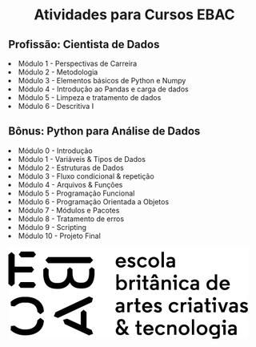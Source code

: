 <h1 align='center'> Atividades para Cursos EBAC </h1>


<h2> Profissão: Cientista de Dados </h2>
<p>
  <li> Módulo 1 - Perspectivas de Carreira</li>
  <li> Módulo 2 - Metodologia</li>
  <li> Módulo 3 - Elementos básicos de Python e Numpy</li>
  <li> Módulo 4 - Introdução ao Pandas e carga de dados</li>
  <li> Módulo 5 - Limpeza e tratamento de dados</li>
  <li> Módulo 6 - Descritiva I</li>
</p>
<h2> Bônus: Python para Análise de Dados </h2>
<p>
  <li> Módulo 0 - Introdução</li>
  <li> Módulo 1 - Variáveis & Tipos de Dados</li>
  <li> Módulo 2 - Estruturas de Dados</li>
  <li> Módulo 3 - Fluxo condicional & repetição</li>
  <li> Módulo 4 - Arquivos & Funções</li>
  <li> Módulo 5 - Programação Funcional</li>
  <li> Módulo 6 - Programação Orientada a Objetos</li>
  <li> Módulo 7 - Módulos e Pacotes</li>
  <li> Módulo 8 - Tratamento de erros </li>
  <li> Módulo 9 - Scripting </li>
  <li> Módulo 10 - Projeto Final </li>
</p>

![Escola Britânica de Artes Criativas e Tecnologia](ebac_logo.png)
